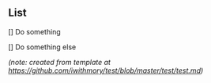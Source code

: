 List
----

[] Do something

[] Do something else

*(note: created from template at https://github.com/iwithmory/test/blob/master/test/test.md)*
